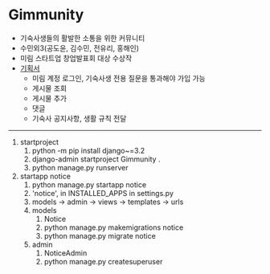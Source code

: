 # Gimmunity
- 기숙사생들의 활발한 소통을 위한 커뮤니티
- 수민외3(공도윤, 김수민, 전유리, 홍해인)
- 미림 스타트업 창업발표회 대상 수상작
- [기획서](https://bit.ly/3Tq5i80)
    - 미림 계정 로그인, 기숙사생 전용 질문을 통과해야 가입 가능
    - 게시물 조회
    - 게시물 추가
    - 댓글
    - 기숙사 공지사항, 생활 규칙 전달
---
1. startproject
    1. python -m pip install django~=3.2
    2. django-admin startproject Gimmunity .
    3. python manage.py runserver
2. startapp notice
   1. python manage.py startapp notice
   2. 'notice', in INSTALLED_APPS in settings.py
   3. models -> admin -> views -> templates -> urls
   4. models
      1. Notice
      2. python manage.py makemigrations notice
      3. python manage.py migrate notice 
   5. admin
      1. NoticeAdmin
      2. python manage.py createsuperuser  